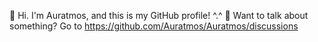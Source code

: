 👋 Hi. I'm Auratmos, and this is my GitHub profile! ^.^
💬 Want to talk about something? Go to https://github.com/Auratmos/Auratmos/discussions
